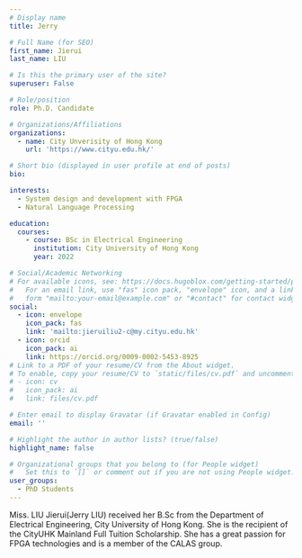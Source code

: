 ```yaml
---
# Display name
title: Jerry

# Full Name (for SEO)
first_name: Jierui
last_name: LIU

# Is this the primary user of the site?
superuser: False

# Role/position
role: Ph.D. Candidate

# Organizations/Affiliations
organizations:
  - name: City Unverisity of Hong Kong
    url: 'https://www.cityu.edu.hk/'

# Short bio (displayed in user profile at end of posts)
bio: 

interests:
  - System design and development with FPGA
  - Natural Language Processing

education:
  courses:
    - course: BSc in Electrical Engineering
      institution: City University of Hong Kong
      year: 2022

# Social/Academic Networking
# For available icons, see: https://docs.hugoblox.com/getting-started/page-builder/#icons
#   For an email link, use "fas" icon pack, "envelope" icon, and a link in the
#   form "mailto:your-email@example.com" or "#contact" for contact widget.
social:
  - icon: envelope
    icon_pack: fas
    link: 'mailto:jieruiliu2-c@my.cityu.edu.hk'   
  - icon: orcid
    icon_pack: ai
    link: https://orcid.org/0009-0002-5453-8925
# Link to a PDF of your resume/CV from the About widget.
# To enable, copy your resume/CV to `static/files/cv.pdf` and uncomment the lines below.
# - icon: cv
#   icon_pack: ai
#   link: files/cv.pdf

# Enter email to display Gravatar (if Gravatar enabled in Config)
email: ''

# Highlight the author in author lists? (true/false)
highlight_name: false

# Organizational groups that you belong to (for People widget)
#   Set this to `[]` or comment out if you are not using People widget.
user_groups:
  - PhD Students
---
```


Miss. LIU Jierui(Jerry LIU) received her B.Sc from the Department of Electrical Engineering, City University of Hong Kong. She is the recipient of the CityUHK Mainland Full Tuition Scholarship. She has a great passion for FPGA technologies and is a member of the CALAS group.
